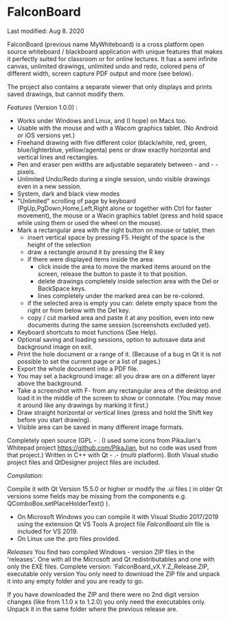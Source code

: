 # FalconBoard

Last modified: Aug 8. 2020

FalconBoard (previous name MyWhiteboard) is a cross platform open source 
whiteboard / blackboard application with unique features that makes it 
perfectly suited for classroom or for online lectures. It has a semi 
infinite canvas, unlimited drawings, unlimited undo and redo, colored 
pens of different width, screen capture PDF output and more (see below).

The project also contains a separate viewer that only displays and prints
saved drawings, but cannot modify them.

*Features* (Version 1.0.0) : 

   -  Works under Windows and Linux, and (I hope) on Macs too.
   -  Usable with the mouse and with a Wacom graphics tablet. 
        (No Android or iOS versions yet.)
   -  Freehand drawing with five different color (black/white, red, green, 
        blue/lighterblue, yellow/agenta) pens or draw exactly horizontal and
        vertical lines and rectangles.
   -  Pen and eraser pen widths are adjustable separately between - and - - pixels.
   -  Unlimited Undo/Redo during a single session, undo visible drawings
      even in a new session.
   -  System, dark and black view modes
   -  "Unlimited" scrolling of page by keyboard (PgUp,PgDown,Home,Left,Right
       alone or together with Ctrl for faster movement), the mouse or a
       Wacin graphics tablet (press and hold space while using them or used
       the wheel on the mouse).
   -  Mark a rectangular area with the right button on mouse or tablet, then 
        - insert vertical space by pressing F5. Height of the space is the 
            height of the selection
        - draw a rectangle around it by pressing the R key
        - if there were displayed items inside the area:
            - click inside the area to move the marked items around on the screen,
              release the button to paste it to that position.
            - delete drawings completely inside selection
              area with the Del or BackSpace keys.
            - lines completely under the marked area can be re-colored.
        - if the selected area is empty you can:
              delete empty space from the right  or from below with the Del key. 
        - copy / cut marked area and paste it at any position, even into new
          documents during the same session (screenshots excluded yet).
   -  Keyboard shortcuts to most functions (See Help).
   -  Optional saving and loading sessions, option to autosave data and 
      background image on exit.
   -  Print the hole document or a range of it. (Because of a bug in Qt it is
      not possible to set the current page or a list of pages.)
   -  Export the whole document into a PDF file.
   -  You may set a background image: all you draw are on a different layer above
        the background.
   -  Take a screenshot with F- from any rectangular area of the desktop and
      load it in the middle of the screen to show or connotate. (You may move it
      around like any drawings by marking it first.)
  -   Draw straight horizontal or vertical lines (press and hold the Shift key 
        before you start drawing).
  -   Visible area can be saved in many different image formats.

  Completely open source (GPL - . 
        (I used some icons from PikaJian's Whitepad project 
            https://github.com/PikaJian, but no code was used from that project.)
  Written in C++ with Qt - .- (multi platform).
  Both Visual studio project files and QtDesigner project files are included.
  
*Compilation*:

  Compile it with Qt Version 15.5.0 or higher or modify the .ui files 
  ( in older Qt versions some fields may be missing from the components 
    e.g. QComboBox.setPlaceHolderText() ).
  - On Microsoft Windows you can  compile it with Visual Studio 2017/2019
    using the extension Qt VS Tools
    A project file *FalconBoard.sln* file is included for VS 2019.
  - On Linux use the .pro files provided. 

*Releases*
  You find two compiled Windows -  version ZIP files in the 'releases'. One with 
  all the Microsoft and Qt redistributables and one with only the EXE files.
  Complete version: 'FalconBoard_vX.Y.Z_Release.ZIP,
  executable only version
  You only need to download the ZIP file and unpack it into any empty folder
  and you are ready to go.
  
  If you have downloaded the ZIP and there were no 2nd digit version changes 
  (like from 1.1.0 x to 1.2.0) you only need the executables only. 
  Unpack it in the same folder where the previous release are.